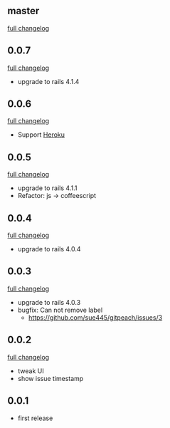 ## master
[full changelog](http://github.com/sue445/gitpeach/compare/0.0.7...master)

## 0.0.7
[full changelog](http://github.com/sue445/gitpeach/compare/0.0.6...0.0.7)

* upgrade to rails 4.1.4

## 0.0.6
[full changelog](http://github.com/sue445/gitpeach/compare/0.0.5...0.0.6)

* Support [Heroku](http://www.heroku.com/)

## 0.0.5
[full changelog](http://github.com/sue445/gitpeach/compare/0.0.4...0.0.5)

* upgrade to rails 4.1.1
* Refactor: js -> coffeescript

## 0.0.4
[full changelog](http://github.com/sue445/gitpeach/compare/0.0.3...0.0.4)

* upgrade to rails 4.0.4

## 0.0.3
[full changelog](http://github.com/sue445/gitpeach/compare/0.0.2...0.0.3)

* upgrade to rails 4.0.3
* bugfix: Can not remove label
  * https://github.com/sue445/gitpeach/issues/3

## 0.0.2
[full changelog](http://github.com/sue445/gitpeach/compare/0.0.1...0.0.2)

* tweak UI
* show issue timestamp

## 0.0.1
* first release
